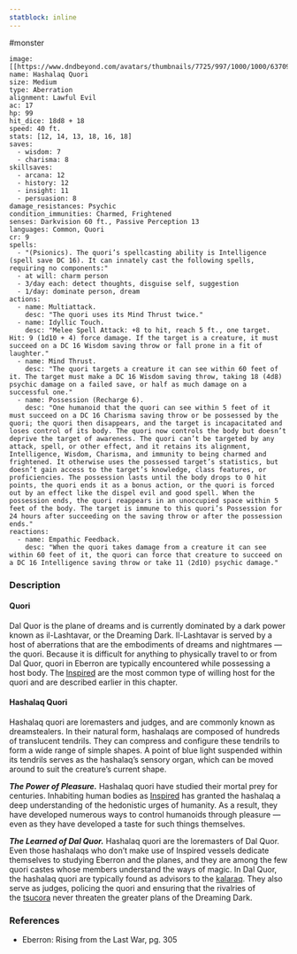```yaml
---
statblock: inline
---
```

 #monster 

```statblock
image: [[https://www.dndbeyond.com/avatars/thumbnails/7725/997/1000/1000/637091671304812075.png]]
name: Hashalaq Quori
size: Medium
type: Aberration
alignment: Lawful Evil
ac: 17
hp: 99
hit_dice: 18d8 + 18
speed: 40 ft.
stats: [12, 14, 13, 18, 16, 18]
saves:
  - wisdom: 7
  - charisma: 8
skillsaves:
  - arcana: 12
  - history: 12
  - insight: 11
  - persuasion: 8
damage_resistances: Psychic
condition_immunities: Charmed, Frightened
senses: Darkvision 60 ft., Passive Perception 13
languages: Common, Quori
cr: 9
spells:
  - "(Psionics). The quori’s spellcasting ability is Intelligence (spell save DC 16). It can innately cast the following spells, requiring no components:"
  - at will: charm person
  - 3/day each: detect thoughts, disguise self, suggestion
  - 1/day: dominate person, dream
actions:
  - name: Multiattack.
    desc: "The quori uses its Mind Thrust twice."
  - name: Idyllic Touch.
    desc: "Melee Spell Attack: +8 to hit, reach 5 ft., one target. Hit: 9 (1d10 + 4) force damage. If the target is a creature, it must succeed on a DC 16 Wisdom saving throw or fall prone in a fit of laughter."
  - name: Mind Thrust.
    desc: "The quori targets a creature it can see within 60 feet of it. The target must make a DC 16 Wisdom saving throw, taking 18 (4d8) psychic damage on a failed save, or half as much damage on a successful one."
  - name: Possession (Recharge 6).
    desc: "One humanoid that the quori can see within 5 feet of it must succeed on a DC 16 Charisma saving throw or be possessed by the quori; the quori then disappears, and the target is incapacitated and loses control of its body. The quori now controls the body but doesn’t deprive the target of awareness. The quori can’t be targeted by any attack, spell, or other effect, and it retains its alignment, Intelligence, Wisdom, Charisma, and immunity to being charmed and frightened. It otherwise uses the possessed target’s statistics, but doesn’t gain access to the target’s knowledge, class features, or proficiencies. The possession lasts until the body drops to 0 hit points, the quori ends it as a bonus action, or the quori is forced out by an effect like the dispel evil and good spell. When the possession ends, the quori reappears in an unoccupied space within 5 feet of the body. The target is immune to this quori’s Possession for 24 hours after succeeding on the saving throw or after the possession ends."
reactions:
  - name: Empathic Feedback.
    desc: "When the quori takes damage from a creature it can see within 60 feet of it, the quori can force that creature to succeed on a DC 16 Intelligence saving throw or take 11 (2d10) psychic damage."
```

### Description

#### Quori

Dal Quor is the plane of dreams and is currently dominated by a dark power known as il-Lashtavar, or the Dreaming Dark. Il-Lashtavar is served by a host of aberrations that are the embodiments of dreams and nightmares — the quori. Because it is difficult for anything to physically travel to or from Dal Quor, quori in Eberron are typically encountered while possessing a host body. The [Inspired](https://www.dndbeyond.com/monsters/489058-inspired) are the most common type of willing host for the quori and are described earlier in this chapter.

#### Hashalaq Quori

Hashalaq quori are loremasters and judges, and are commonly known as dreamstealers. In their natural form, hashalaqs are composed of hundreds of translucent tendrils. They can compress and configure these tendrils to form a wide range of simple shapes. A point of blue light suspended within its tendrils serves as the hashalaq’s sensory organ, which can be moved around to suit the creature’s current shape.

_**The Power of Pleasure.**_ Hashalaq quori have studied their mortal prey for centuries. Inhabiting human bodies as [Inspired](https://www.dndbeyond.com/monsters/489163-inspired-hashalaq-variant) has granted the hashalaq a deep understanding of the hedonistic urges of humanity. As a result, they have developed numerous ways to control humanoids through pleasure — even as they have developed a taste for such things themselves.

_**The Learned of Dal Quor.**_ Hashalaq quori are the loremasters of Dal Quor. Even those hashalaqs who don’t make use of Inspired vessels dedicate themselves to studying Eberron and the planes, and they are among the few quori castes whose members understand the ways of magic. In Dal Quor, the hashalaq quori are typically found as advisors to the [kalaraq](https://www.dndbeyond.com/monsters/493174-kalaraq-quori). They also serve as judges, policing the quori and ensuring that the rivalries of the [tsucora](https://www.dndbeyond.com/monsters/493199-tsucora-quori) never threaten the greater plans of the Dreaming Dark.

### References

* Eberron: Rising from the Last War, pg. 305
